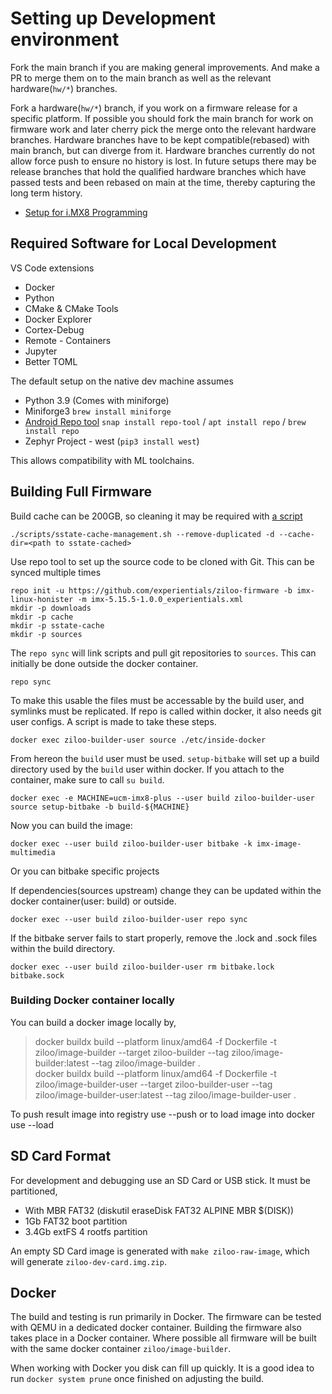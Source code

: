# Setting up Development environment

Fork the main branch if you are making general improvements.
And make a PR to merge them on to the main branch as well as the relevant hardware(`hw/*`) branches.

Fork a hardware(`hw/*`) branch, if you work on a firmware release for a specific platform.
If possible you should fork the main branch for work on firmware work and later cherry pick the 
merge onto the relevant hardware branches.
Hardware branches have to be kept compatible(rebased) with main branch, but can diverge from it.
Hardware branches currently do not allow force push to ensure no history is lost.
In future setups there may be release branches that hold the qualified hardware branches which
have passed tests and been rebased on main at the time, thereby capturing the long term history.

- [Setup for i.MX8 Programming](./docs/imx8/README.md)


## Required Software for Local Development

VS Code extensions

* Docker
* Python
* CMake & CMake Tools
* Docker Explorer
* Cortex-Debug
* Remote - Containers
* Jupyter
* Better TOML

The default setup on the native dev machine assumes

- Python 3.9 (Comes with miniforge)
- Miniforge3 `brew install miniforge`
- [Android Repo tool](https://android.googlesource.com/tools/repo) `snap install repo-tool` / `apt install repo` / `brew install repo`
- Zephyr Project - west (`pip3 install west`)

This allows compatibility with ML toolchains.


## Building Full Firmware

Build cache can be 200GB, so cleaning it may be required with [a script](https://stackoverflow.com/questions/45341760/how-should-the-sstate-cache-directory-be-deleted-in-yocto)

    ./scripts/sstate-cache-management.sh --remove-duplicated -d --cache-dir=<path to sstate-cached>

Use repo tool to set up the source code to be cloned with Git. This can be synced multiple times

    repo init -u https://github.com/experientials/ziloo-firmware -b imx-linux-honister -m imx-5.15.5-1.0.0_experientials.xml
    mkdir -p downloads
    mkdir -p cache
    mkdir -p sstate-cache
    mkdir -p sources

The `repo sync` will link scripts and pull git repositories to `sources`.
This can initially be done outside the docker container.

    repo sync

To make this usable the files must be accessable by the build user, and symlinks must be replicated.
If repo is called within docker, it also needs git user configs. A script is made to take these steps.

    docker exec ziloo-builder-user source ./etc/inside-docker

From hereon the `build` user must be used. `setup-bitbake` will set up a build directory used by the `build` user within docker.
If you attach to the container, make sure to call `su build`.

    docker exec -e MACHINE=ucm-imx8-plus --user build ziloo-builder-user source setup-bitbake -b build-${MACHINE}

Now you can build the image:

    docker exec --user build ziloo-builder-user bitbake -k imx-image-multimedia

Or you can bitbake specific projects

If dependencies(sources upstream) change they can be updated within the docker container(user: build)
or outside.

    docker exec --user build ziloo-builder-user repo sync

If the bitbake server fails to start properly, remove the .lock and .sock files within the build directory.

    docker exec --user build ziloo-builder-user rm bitbake.lock bitbake.sock



### Building Docker container locally

You can build a docker image locally by,

> docker buildx build --platform linux/amd64 -f Dockerfile -t ziloo/image-builder --target ziloo-builder --tag ziloo/image-builder:latest --tag ziloo/image-builder .   
> docker buildx build --platform linux/amd64 -f Dockerfile -t ziloo/image-builder-user --target ziloo-builder-user --tag ziloo/image-builder-user:latest --tag ziloo/image-builder-user .   

To push result image into registry use --push or to load image into docker use --load 





## SD Card Format

For development and debugging use an SD Card or USB stick. It must be partitioned,

- With MBR FAT32 (diskutil eraseDisk FAT32 ALPINE MBR $(DISK))
- 1Gb FAT32 boot partition
- 3.4Gb extFS 4 rootfs partition

An empty SD Card image is generated with `make ziloo-raw-image`, which will generate `ziloo-dev-card.img.zip`.


## Docker

The build and testing is run primarily in Docker. The firmware can be tested with QEMU in a dedicated docker container. 
Building the firmware also takes place in a Docker container. 
Where possible all firmware will be built with the same docker container `ziloo/image-builder`.

When working with Docker you disk can fill up quickly. It is a good idea to run `docker system prune` once finished on adjusting
the build.

